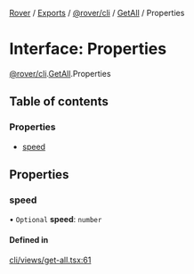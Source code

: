 [Rover](../README.md) / [Exports](../modules.md) / [@rover/cli](../modules/_rover_cli.md) / [GetAll](../modules/_rover_cli.GetAll.md) / Properties

# Interface: Properties

[@rover/cli](../modules/_rover_cli.md).[GetAll](../modules/_rover_cli.GetAll.md).Properties

## Table of contents

### Properties

- [speed](_rover_cli.GetAll.Properties.md#speed)

## Properties

### speed

• `Optional` **speed**: `number`

#### Defined in

[cli/views/get-all.tsx:61](https://github.com/kasperisager/rover/blob/665e51e/cli/views/get-all.tsx#L61)
